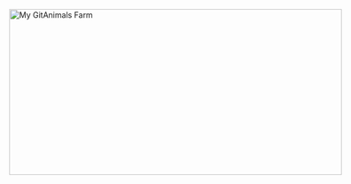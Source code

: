 <div
  style="
    position: relative;
    width: 600px;
    height: 300px;
    background-image: url('https://static.gitanimals.org/backgrounds/GRASS_FIELD');
    background-size: cover;
    background-position: center;
  "
>
  <a
    href="https://www.gitanimals.org/en_US?utm_medium=image&utm_source=kmhayeon&utm_content=farm"
    style="display: block; width: 100%; height: 100%;"
  >
    <img
      src="https://render.gitanimals.org/farms/kmhayeon"
      alt="My GitAnimals Farm"
      style="width: 100%; height: 100%; object-fit: contain;"
    />
  </a>
</div>
